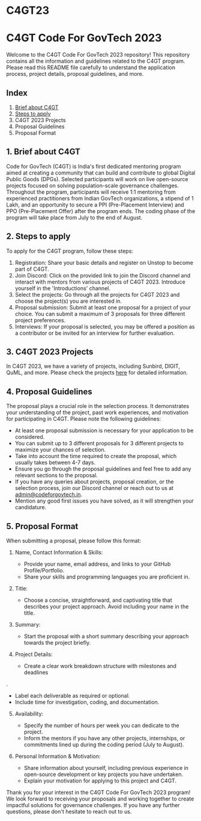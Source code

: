 # C4GT23
# C4GT Code For GovTech 2023

Welcome to the C4GT Code For GovTech 2023 repository! This repository contains all the information and guidelines related to the C4GT program. Please read this README file carefully to understand the application process, project details, proposal guidelines, and more.

## Index

1. [Brief about C4GT]([url](https://github.com/Code4GovTech/C4GT#1-brief-about-c4gt))
2. [Steps to apply]([url](https://github.com/Code4GovTech/C4GT#2-steps-to-apply))
3. C4GT 2023 Projects
4. Proposal Guidelines
5. Proposal Format

## 1. Brief about C4GT

Code for GovTech (C4GT) is India's first dedicated mentoring program aimed at creating a community that can build and contribute to global Digital Public Goods (DPGs). Selected participants will work on live open-source projects focused on solving population-scale governance challenges. Throughout the program, participants will receive 1:1 mentoring from experienced practitioners from Indian GovTech organizations, a stipend of 1 Lakh, and an opportunity to secure a PPI (Pre-Placement Interview) and PPO (Pre-Placement Offer) after the program ends. The coding phase of the program will take place from July to the end of August.

## 2. Steps to apply

To apply for the C4GT program, follow these steps:

1. Registration: Share your basic details and register on Unstop to become part of C4GT.
2. Join Discord: Click on the provided link to join the Discord channel and interact with mentors from various projects of C4GT 2023. Introduce yourself in the 'Introductions' channel.
3. Select the projects: Go through all the projects for C4GT 2023 and choose the project(s) you are interested in.
4. Proposal submission: Submit at least one proposal for a project of your choice. You can submit a maximum of 3 proposals for three different project preferences.
5. Interviews: If your proposal is selected, you may be offered a position as a contributor or be invited for an interview for further evaluation.

## 3. C4GT 2023 Projects

In C4GT 2023, we have a variety of projects, including Sunbird, DIGIT, QuML, and more. Please check the projects [here](project-link) for detailed information.

## 4. Proposal Guidelines

The proposal plays a crucial role in the selection process. It demonstrates your understanding of the project, past work experiences, and motivation for participating in C4GT. Please note the following guidelines:

- At least one proposal submission is necessary for your application to be considered.
- You can submit up to 3 different proposals for 3 different projects to maximize your chances of selection.
- Take into account the time required to create the proposal, which usually takes between 4-7 days.
- Ensure you go through the proposal guidelines and feel free to add any relevant sections to the proposal.
- If you have any queries about projects, proposal creation, or the selection process, join our Discord channel or reach out to us at admin@codeforgovtech.in.
- Mention any good first issues you have solved, as it will strengthen your candidature.

## 5. Proposal Format

When submitting a proposal, please follow this format:

1. Name, Contact Information & Skills:
   - Provide your name, email address, and links to your GitHub Profile/Portfolio.
   - Share your skills and programming languages you are proficient in.

2. Title:
   - Choose a concise, straightforward, and captivating title that describes your project approach. Avoid including your name in the title.

3. Summary:
   - Start the proposal with a short summary describing your approach towards the project briefly.

4. Project Details:
   - Create a clear work breakdown structure with milestones and deadlines

.
   - Label each deliverable as required or optional.
   - Include time for investigation, coding, and documentation.
   
5. Availability:
   - Specify the number of hours per week you can dedicate to the project.
   - Inform the mentors if you have any other projects, internships, or commitments lined up during the coding period (July to August).

6. Personal Information & Motivation:
   - Share information about yourself, including previous experience in open-source development or key projects you have undertaken.
   - Explain your motivation for applying to this project and C4GT.

Thank you for your interest in the C4GT Code For GovTech 2023 program! We look forward to receiving your proposals and working together to create impactful solutions for governance challenges. If you have any further questions, please don't hesitate to reach out to us.
